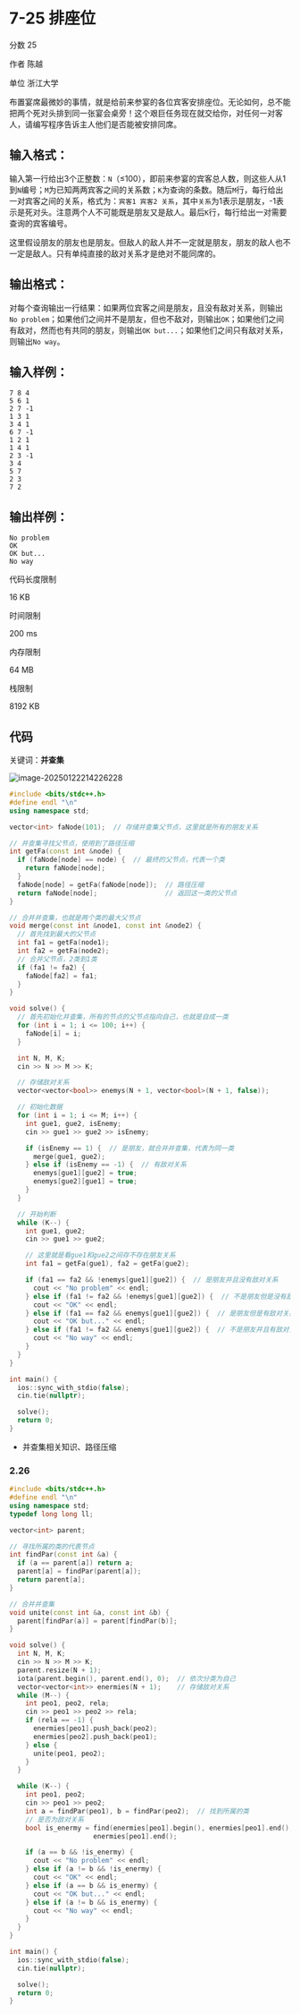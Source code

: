 # **7-25 排座位**

分数 25

作者 陈越

单位 浙江大学

布置宴席最微妙的事情，就是给前来参宴的各位宾客安排座位。无论如何，总不能把两个死对头排到同一张宴会桌旁！这个艰巨任务现在就交给你，对任何一对客人，请编写程序告诉主人他们是否能被安排同席。

## 输入格式：

输入第一行给出3个正整数：`N`（≤100），即前来参宴的宾客总人数，则这些人从1到`N`编号；`M`为已知两两宾客之间的关系数；`K`为查询的条数。随后`M`行，每行给出一对宾客之间的关系，格式为：`宾客1 宾客2 关系`，其中`关系`为1表示是朋友，-1表示是死对头。注意两个人不可能既是朋友又是敌人。最后`K`行，每行给出一对需要查询的宾客编号。

这里假设朋友的朋友也是朋友。但敌人的敌人并不一定就是朋友，朋友的敌人也不一定是敌人。只有单纯直接的敌对关系才是绝对不能同席的。

## 输出格式：

对每个查询输出一行结果：如果两位宾客之间是朋友，且没有敌对关系，则输出`No problem`；如果他们之间并不是朋友，但也不敌对，则输出`OK`；如果他们之间有敌对，然而也有共同的朋友，则输出`OK but...`；如果他们之间只有敌对关系，则输出`No way`。

## 输入样例：

```in
7 8 4
5 6 1
2 7 -1
1 3 1
3 4 1
6 7 -1
1 2 1
1 4 1
2 3 -1
3 4
5 7
2 3
7 2
```

## 输出样例：

```out
No problem
OK
OK but...
No way
```

代码长度限制

16 KB

时间限制

200 ms

内存限制

64 MB

栈限制

8192 KB

## 代码

关键词：**并查集**

![image-20250122214226228](https://gitee.com/chen-houchao/images/raw/master/202501222142274.png)

```cpp
#include <bits/stdc++.h>
#define endl "\n"
using namespace std;

vector<int> faNode(101);  // 存储并查集父节点，这里就是所有的朋友关系

// 并查集寻找父节点，使用到了路径压缩
int getFa(const int &node) {
  if (faNode[node] == node) {  // 最终的父节点，代表一个类
    return faNode[node];
  }
  faNode[node] = getFa(faNode[node]);  // 路径压缩
  return faNode[node];                 // 返回这一类的父节点
}

// 合并并查集，也就是两个类的最大父节点
void merge(const int &node1, const int &node2) {
  // 首先找到最大的父节点
  int fa1 = getFa(node1);
  int fa2 = getFa(node2);
  // 合并父节点，2类到1类
  if (fa1 != fa2) {
    faNode[fa2] = fa1;
  }
}

void solve() {
  // 首先初始化并查集，所有的节点的父节点指向自己，也就是自成一类
  for (int i = 1; i <= 100; i++) {
    faNode[i] = i;
  }

  int N, M, K;
  cin >> N >> M >> K;

  // 存储敌对关系
  vector<vector<bool>> enemys(N + 1, vector<bool>(N + 1, false));

  // 初始化数据
  for (int i = 1; i <= M; i++) {
    int gue1, gue2, isEnemy;
    cin >> gue1 >> gue2 >> isEnemy;

    if (isEnemy == 1) {  // 是朋友，就合并并查集，代表为同一类
      merge(gue1, gue2);
    } else if (isEnemy == -1) {  // 有敌对关系
      enemys[gue1][gue2] = true;
      enemys[gue2][gue1] = true;
    }
  }

  // 开始判断
  while (K--) {
    int gue1, gue2;
    cin >> gue1 >> gue2;

    // 这里就是看gue1和gue2之间存不存在朋友关系
    int fa1 = getFa(gue1), fa2 = getFa(gue2);

    if (fa1 == fa2 && !enemys[gue1][gue2]) {  // 是朋友并且没有敌对关系
      cout << "No problem" << endl;
    } else if (fa1 != fa2 && !enemys[gue1][gue2]) {  // 不是朋友但是没有敌对关系
      cout << "OK" << endl;
    } else if (fa1 == fa2 && enemys[gue1][gue2]) {  // 是朋友但是有敌对关系
      cout << "OK but..." << endl;
    } else if (fa1 != fa2 && enemys[gue1][gue2]) {  // 不是朋友并且有敌对关系
      cout << "No way" << endl;
    }
  }
}

int main() {
  ios::sync_with_stdio(false);
  cin.tie(nullptr);

  solve();
  return 0;
}
```

- 并查集相关知识、路径压缩

### 2.26

```cpp
#include <bits/stdc++.h>
#define endl "\n"
using namespace std;
typedef long long ll;

vector<int> parent;

// 寻找所属的类的代表节点
int findPar(const int &a) {
  if (a == parent[a]) return a;
  parent[a] = findPar(parent[a]);
  return parent[a];
}

// 合并并查集
void unite(const int &a, const int &b) {
  parent[findPar(a)] = parent[findPar(b)];
}

void solve() {
  int N, M, K;
  cin >> N >> M >> K;
  parent.resize(N + 1);
  iota(parent.begin(), parent.end(), 0);  // 依次分类为自己
  vector<vector<int>> enermies(N + 1);    // 存储敌对关系
  while (M--) {
    int peo1, peo2, rela;
    cin >> peo1 >> peo2 >> rela;
    if (rela == -1) {
      enermies[peo1].push_back(peo2);
      enermies[peo2].push_back(peo1);
    } else {
      unite(peo1, peo2);
    }
  }

  while (K--) {
    int peo1, peo2;
    cin >> peo1 >> peo2;
    int a = findPar(peo1), b = findPar(peo2);  // 找到所属的类
    // 是否为敌对关系
    bool is_enermy = find(enermies[peo1].begin(), enermies[peo1].end(), peo2) !=
                     enermies[peo1].end();

    if (a == b && !is_enermy) {
      cout << "No problem" << endl;
    } else if (a != b && !is_enermy) {
      cout << "OK" << endl;
    } else if (a == b && is_enermy) {
      cout << "OK but..." << endl;
    } else if (a != b && is_enermy) {
      cout << "No way" << endl;
    }
  }
}

int main() {
  ios::sync_with_stdio(false);
  cin.tie(nullptr);

  solve();
  return 0;
}
```

